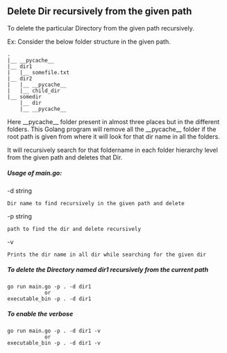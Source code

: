 ## Delete Dir recursively from the given path

To delete the particular Directory from the given path recursively.

  Ex:
    Consider the below folder structure in the given path.
    
    .
    |__ __pycache__
    |__ dir1
    |   |__ somefile.txt
    |__ dir2
    |   |__ __pycache__
    |   |__ child_dir
    |__ somedir
        |__ dir
        |__ __pycache__


Here \_\_pycache__ folder present in almost three places but in the different folders. This Golang program will remove all the \_\_pycache__ folder if the root path is given from where it will look for that dir name in all the folders.

It will recursively search for that foldername in each folder hierarchy level from the given path and deletes that Dir.


##### Usage of main.go:

  -d string
  
    Dir name to find recursively in the given path and delete   
        
  -p string
  
    path to find the dir and delete recursively
        
  -v   
  
    Prints the dir name in all dir while searching for the given dir


##### To delete the Directory named dir1 recursively from the current path

```
go run main.go -p . -d dir1
            or
executable_bin -p . -d dir1
```

##### To enable the verbose

```
go run main.go -p . -d dir1 -v
            or
executable_bin -p . -d dir1 -v
```
